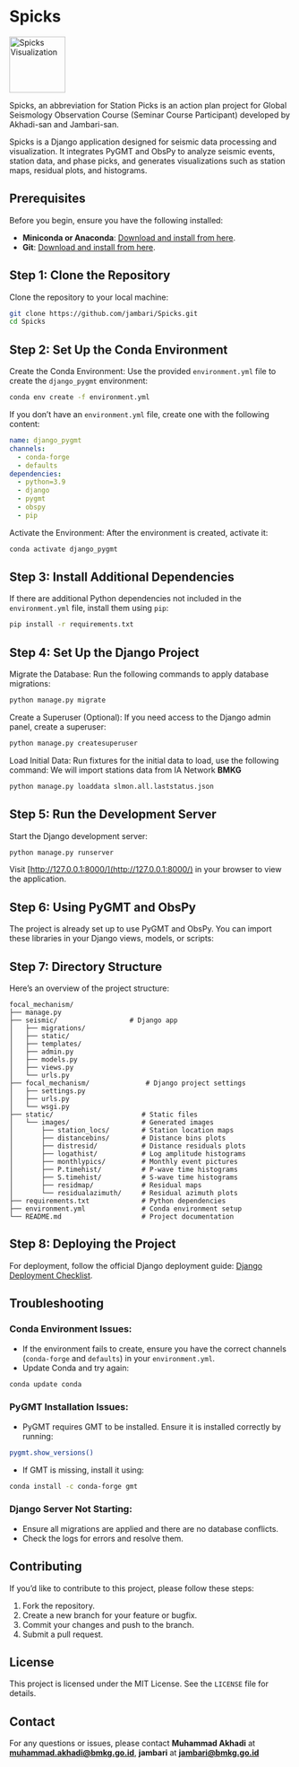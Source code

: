 # Spicks

<img src="static/images/sample.png" alt="Spicks Visualization" width="100">

Spicks, an abbreviation for Station Picks is an action plan project for Global Seismology Observation Course (Seminar Course Participant) developed by Akhadi-san and Jambari-san.

Spicks is a Django application designed for seismic data processing and visualization. It integrates PyGMT and ObsPy to analyze seismic events, station data, and phase picks, and generates visualizations such as station maps, residual plots, and histograms.

## Prerequisites
Before you begin, ensure you have the following installed:

- **Miniconda or Anaconda**: [Download and install from here](https://docs.conda.io/en/latest/miniconda.html).
- **Git**: [Download and install from here](https://git-scm.com/downloads).

## Step 1: Clone the Repository
Clone the repository to your local machine:

```bash
git clone https://github.com/jambari/Spicks.git
cd Spicks
```

## Step 2: Set Up the Conda Environment

Create the Conda Environment:
Use the provided `environment.yml` file to create the `django_pygmt` environment:

```bash
conda env create -f environment.yml
```

If you don’t have an `environment.yml` file, create one with the following content:

```yaml
name: django_pygmt
channels:
  - conda-forge
  - defaults
dependencies:
  - python=3.9
  - django
  - pygmt
  - obspy
  - pip
```

Activate the Environment:
After the environment is created, activate it:

```bash
conda activate django_pygmt
```

## Step 3: Install Additional Dependencies

If there are additional Python dependencies not included in the `environment.yml` file, install them using `pip`:

```bash
pip install -r requirements.txt
```

## Step 4: Set Up the Django Project

Migrate the Database:
Run the following commands to apply database migrations:

```bash
python manage.py migrate
```

Create a Superuser (Optional):
If you need access to the Django admin panel, create a superuser:

```bash
python manage.py createsuperuser
```

Load Initial Data:
Run fixtures for the initial data to load, use the following command:
We will import stations data from IA Network **BMKG**

```bash
python manage.py loaddata slmon.all.laststatus.json
```

## Step 5: Run the Development Server

Start the Django development server:

```bash
python manage.py runserver
```

Visit [http://127.0.0.1:8000/](http://127.0.0.1:8000/) in your browser to view the application.

## Step 6: Using PyGMT and ObsPy

The project is already set up to use PyGMT and ObsPy. You can import these libraries in your Django views, models, or scripts:


## Step 7: Directory Structure

Here’s an overview of the project structure:

```
focal_mechanism/
├── manage.py
├── seismic/                  # Django app
│   ├── migrations/
│   ├── static/
│   ├── templates/
│   ├── admin.py
│   ├── models.py
│   ├── views.py
│   └── urls.py
├── focal_mechanism/              # Django project settings
│   ├── settings.py
│   ├── urls.py
│   └── wsgi.py
├── static/                      # Static files
│   └── images/                  # Generated images
│       ├── station_locs/        # Station location maps
│       ├── distancebins/        # Distance bins plots
│       ├── distresid/           # Distance residuals plots
│       ├── logathist/           # Log amplitude histograms
│       ├── monthlypics/         # Monthly event pictures
│       ├── P.timehist/          # P-wave time histograms
│       ├── S.timehist/          # S-wave time histograms
│       ├── residmap/            # Residual maps
│       └── residualazimuth/     # Residual azimuth plots
├── requirements.txt             # Python dependencies
├── environment.yml              # Conda environment setup
└── README.md                    # Project documentation
```

## Step 8: Deploying the Project

For deployment, follow the official Django deployment guide: [Django Deployment Checklist](https://docs.djangoproject.com/en/stable/howto/deployment/checklist/).

## Troubleshooting

### Conda Environment Issues:
- If the environment fails to create, ensure you have the correct channels (`conda-forge` and `defaults`) in your `environment.yml`.
- Update Conda and try again:

```bash
conda update conda
```

### PyGMT Installation Issues:
- PyGMT requires GMT to be installed. Ensure it is installed correctly by running:

```bash
pygmt.show_versions()
```

- If GMT is missing, install it using:

```bash
conda install -c conda-forge gmt
```

### Django Server Not Starting:
- Ensure all migrations are applied and there are no database conflicts.
- Check the logs for errors and resolve them.

## Contributing

If you’d like to contribute to this project, please follow these steps:

1. Fork the repository.
2. Create a new branch for your feature or bugfix.
3. Commit your changes and push to the branch.
4. Submit a pull request.

## License

This project is licensed under the MIT License. See the `LICENSE` file for details.

## Contact

For any questions or issues, please contact **Muhammad Akhadi** at **muhammad.akhadi@bmkg.go.id**, **jambari** at **jambari@bmkg.go.id**

